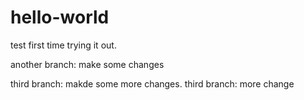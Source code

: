 # hello-world
test
first time trying it out.


another branch: make some changes


third branch: makde some more changes.
third branch: more change
